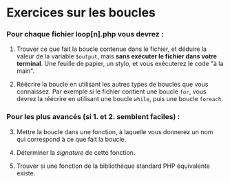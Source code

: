 # Exercices sur les boucles

### Pour chaque fichier loop[n].php vous devrez :

1. Trouver ce que fait la boucle contenue dans le fichier, et déduire
   la valeur de la variable `$output`, mais **sans exécuter le fichier dans
   votre terminal**. Une feuille de papier, un stylo, et vous exécuterez le
   code "à la main".

2. Réécrire la boucle en utilisant les autres types de boucles que vous
   connaissez. Par exemple si le fichier contient une boucle `for`, vous devrez
   la réécrire en utilisant une boucle `while`, puis une boucle `foreach`.

### Pour les plus avancés (si 1. et 2. semblent faciles) :

3. Mettre la boucle dans une fonction, à laquelle vous donnerez un nom qui
   correspond à ce que fait la boucle.

4. Déterminer la _signature_ de cette fonction.

5. Trouver si une fonction de la bibliothèque standard PHP équivalente existe.
